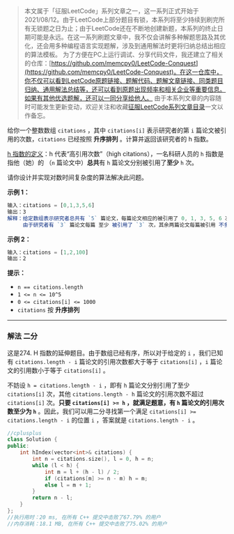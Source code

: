 > 本文属于「征服LeetCode」系列文章之一，这一系列正式开始于2021/08/12。由于LeetCode上部分题目有锁，本系列将至少持续到刷完所有无锁题之日为止；由于LeetCode还在不断地创建新题，本系列的终止日期可能是永远。在这一系列刷题文章中，我不仅会讲解多种解题思路及其优化，还会用多种编程语言实现题解，涉及到通用解法时更将归纳总结出相应的算法模板。
> <b></b>
> 为了方便在PC上运行调试、分享代码文件，我还建立了相关的仓库：[https://github.com/memcpy0/LeetCode-Conquest](https://github.com/memcpy0/LeetCode-Conquest)。在这一仓库中，你不仅可以看到LeetCode原题链接、题解代码、题解文章链接、同类题目归纳、通用解法总结等，还可以看到原题出现频率和相关企业等重要信息。如果有其他优选题解，还可以一同分享给他人。
> <b></b>
> 由于本系列文章的内容随时可能发生更新变动，欢迎关注和收藏[征服LeetCode系列文章目录](https://memcpy0.blog.csdn.net/article/details/119656559)一文以作备忘。

给你一个整数数组 `citations` ，其中 `citations[i]` 表示研究者的第 `i` 篇论文被引用的次数，`citations` 已经按照 **升序排列** 。计算并返回该研究者的 h 指数。

[h 指数的定义](https://baike.baidu.com/item/h-index/3991452?fr=aladdin)：h 代表“高引用次数”（high citations），一名科研人员的 `h` 指数是指他（她）的 （`n` 篇论文中）**总共**有 `h` 篇论文分别被引用了**至少** `h` 次。

请你设计并实现对数时间复杂度的算法解决此问题。

**示例 1：**
```js
输入：citations = [0,1,3,5,6]
输出：3 
解释：给定数组表示研究者总共有 `5` 篇论文，每篇论文相应的被引用了 0, 1, 3, 5, 6 次。
     由于研究者有 `3` 篇论文每篇 至少 被引用了 `3` 次，其余两篇论文每篇被引用 不多于 `3` 次，所以她的 h 指数是 `3` 。
```
**示例 2：**
```js
输入：citations = [1,2,100]
输出：2
```
**提示：**
- `n == citations.length`
- `1 <= n <= 10^5`
- `0 <= citations[i] <= 1000`
- `citations` 按 **升序排列**
 
---
### 解法 二分
这是274. H 指数的延伸题目。由于数组已经有序，所以对于给定的 `i` ，我们已知有 `citations.length - i` 篇论文的引用次数都大于等于 `citations[i]` ，`i` 篇论文的引用数小于等于 `citations[i]` 。

不妨设 `h = citations.length - i` ，即有 `h` 篇论文分别引用了至少 `citations[i]` 次，其他 `citations.length - h` 篇论文的引用次数不超过 `citations[i]` 次。**只要 `citations[i] >= h` ，就满足题意，有 `h` 篇论文的引用次数至少为 `h`** 。因此，我们可以用二分寻找第一个满足 `citations[i] >= citations.length - i` 的位置 `i` ，答案就是 `citations.length - i` 。
```cpp
//cplusplus
class Solution {
public:
    int hIndex(vector<int>& citations) {
        int n = citations.size(), l = 0, h = n;
        while (l < h) {
            int m = l + (h - l) / 2;
            if (citations[m] >= n - m) h = m;
            else l = m + 1;
        }
        return n - l;
    }
};
//执行用时：20 ms, 在所有 C++ 提交中击败了67.79% 的用户
//内存消耗：18.1 MB, 在所有 C++ 提交中击败了75.02% 的用户
```
